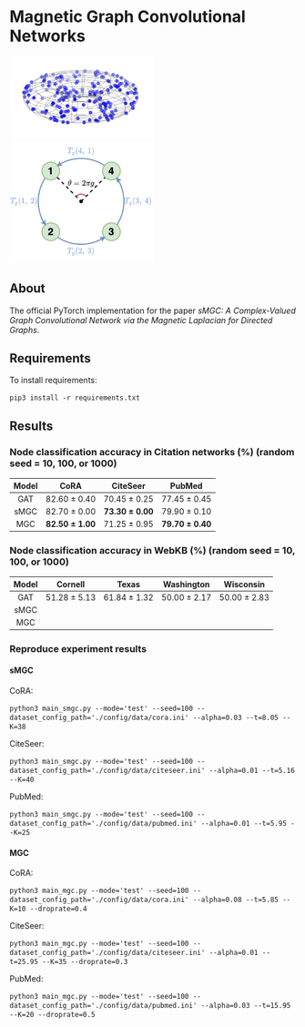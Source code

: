 # Magnetic Graph Convolutional Networks
<img src="./figure/magnetic_eigenmap.png" width="50%" height="50%" alt="Magnetic Eigenmap"/>
<img src="./figure/directed_graph.png" width="50%" height="50%" alt="A directed graph"/>

## About
The official PyTorch implementation for the paper *sMGC: A Complex-Valued Graph Convolutional Network via the Magnetic Laplacian for Directed Graphs*.

## Requirements
To install requirements:
```console
pip3 install -r requirements.txt
```

## Results
### Node classification accuracy in Citation networks (%) (random seed = 10, 100, or 1000)
| Model | CoRA | CiteSeer | PubMed |
| :----: | :----: | :----: | :----: |
| GAT | 82.60 ± 0.40 | 70.45 ± 0.25 | 77.45 ± 0.45 |
| sMGC | 82.70 ± 0.00 | **73.30 ± 0.00** | 79.90 ± 0.10 |
| MGC | **82.50 ± 1.00** | 71.25 ± 0.95 | **79.70 ± 0.40** |

### Node classification accuracy in WebKB (%) (random seed = 10, 100, or 1000)
| Model | Cornell | Texas | Washington | Wisconsin |
| :----: | :----: | :----: | :----: | :----: |
| GAT | 51.28 ± 5.13 | 61.84 ± 1.32 | 50.00 ± 2.17 | 50.00 ± 2.83 | 
| sMGC | | | | |
| MGC | | | | |

### Reproduce experiment results
#### sMGC
CoRA:
```console
python3 main_smgc.py --mode='test' --seed=100 --dataset_config_path='./config/data/cora.ini' --alpha=0.03 --t=8.05 --K=38
```

CiteSeer:
```console
python3 main_smgc.py --mode='test' --seed=100 --dataset_config_path='./config/data/citeseer.ini' --alpha=0.01 --t=5.16 --K=40
```

PubMed:
```console
python3 main_smgc.py --mode='test' --seed=100 --dataset_config_path='./config/data/pubmed.ini' --alpha=0.01 --t=5.95 --K=25
```

#### MGC
CoRA:
```console
python3 main_mgc.py --mode='test' --seed=100 --dataset_config_path='./config/data/cora.ini' --alpha=0.08 --t=5.85 --K=10 --droprate=0.4
```

CiteSeer:
```console
python3 main_mgc.py --mode='test' --seed=100 --dataset_config_path='./config/data/citeseer.ini' --alpha=0.01 --t=25.95 --K=35 --droprate=0.3
```

PubMed:
```console
python3 main_mgc.py --mode='test' --seed=100 --dataset_config_path='./config/data/pubmed.ini' --alpha=0.03 --t=15.95 --K=20 --droprate=0.5
```
